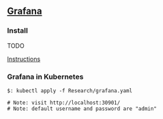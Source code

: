 ## [Grafana](https://grafana.com/)

### Install

TODO

[Instructions](Installation)

### Grafana in Kubernetes

```
$: kubectl apply -f Research/grafana.yaml

# Note: visit http://localhost:30901/
# Note: default username and password are "admin"
```
